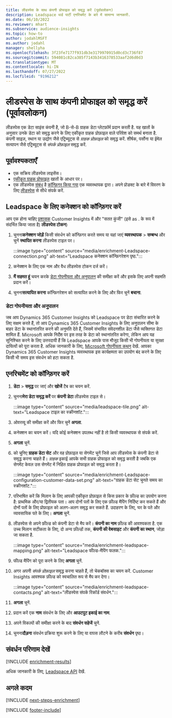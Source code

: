 ```yaml
---
title: लीडस्पेस के साथ कंपनी प्रोफाइल को समृद्ध करें (पूर्वावलोकन)
description: Leadspace थर्ड पार्टी एनरिचमेंट के बारे में सामान्य जानकारी.
ms.date: 06/10/2022
ms.reviewer: mhart
ms.subservice: audience-insights
ms.topic: how-to
author: jodahlMSFT
ms.author: jodahl
manager: shellyha
ms.openlocfilehash: 3f23fe7177f931db3e3179970915d0cd3c736f87
ms.sourcegitcommit: 594081c82ca385f7143b3416378533aaf2d6d0d3
ms.translationtype: MT
ms.contentlocale: hi-IN
ms.lasthandoff: 07/27/2022
ms.locfileid: "9196212"
---
```

# <a name="enrich-company-profiles-with-leadspace-preview"></a>लीडस्पेस के साथ कंपनी प्रोफाइल को समृद्ध करें (पूर्वावलोकन)

लीडस्पेस एक डेटा साइंस कंपनी है, जो B-से-B ग्राहक डेटा प्लेटफ़ॉर्म प्रदान करती है. यह खातों के अनुसार उनके डेटा को समृद्ध करने के लिए एकीकृत ग्राहक प्रोफ़ाइल वाले परिवेश को समर्थ बनाता है. कंपनी साइज़, स्थान या उद्योग जैसे एट्रिब्यूट्स से *ग्राहक प्रोफ़ाइल* को समृद्ध करें. शीर्षक, पर्सोना या ईमेल सत्यापन जैसे एट्रिब्यूट्स से *संपर्क प्रोफ़ाइल* समृद्ध करें.

## <a name="prerequisites"></a>पूर्वावश्यकताएँ

- एक सक्रिय लीडस्पेस लाइसेंस।
- [एकीकृत ग्राहक प्रोफाइल](customer-profiles.md) खातों के आधार पर।
- एक लीडस्पेस [संबंध](connections.md) है [कॉन्फ़िगर किया गया](#configure-the-connection-for-leadspace) एक व्यवस्थापक द्वारा। अपने प्रोडक्ट के बारे में विवरण के लिए [लीडस्पेस](https://www.leadspace.com/leadspace-microsoft-dynamics-365/) से सीधे संपर्क करें.

## <a name="configure-the-connection-for-leadspace"></a>Leadspace के लिए कनेक्शन को कॉन्फ़िगर करें

आप एक होना चाहिए [प्रशासक](permissions.md#admin) Customer Insights में और "सतत कुंजी" (इसे as . के रूप में संदर्भित किया जाता है) **लीडस्पेस टोकन**)

1. चुनना**कनेक्शन जोड़ें** किसी संवर्धन को कॉन्फ़िगर करते समय या यहां जाएं **व्यवस्थापक** > **सम्बन्ध** और चुनें **स्थापित करना** लीडस्पेस टाइल पर।

   :::image type="content" source="media/enrichment-Leadspace-connection.png" alt-text="Leadspace कनेक्शन कॉन्फ़िगरेशन पृष्ठ.":::

1. कनेक्शन के लिए एक नाम और वैध लीडस्पेस टोकन दर्ज करें।

1. **मैं सहमत हूं** चयन करके [डेटा गोपनीयता और अनुपालन](#data-privacy-and-compliance) की समीक्षा करें और इसके लिए अपनी सहमति प्रदान करें।

1. चुनना**सत्यापित करना** कॉन्फ़िगरेशन को सत्यापित करने के लिए और फिर चुनें **बचाना**.

### <a name="data-privacy-and-compliance"></a>डेटा गोपनीयता और अनुपालन

जब आप Dynamics 365 Customer Insights को Leadspace पर डेटा संचारित करने के लिए सक्षम करते हैं, तो आप Dynamics 365 Customer Insights के लिए अनुपालन सीमा के बाहर डेटा के स्थानांतरित करने की अनुमति देते हैं, जिसमें संभावित संवेदनशील डेटा जैसे व्यक्तिगत डेटा शामिल हैं. Microsoft आपके निर्देश पर इस तरह के डेटा को स्थानांतरित करेगा, लेकिन आप यह सुनिश्चित करने के लिए उत्तरदायी हैं कि Leadspace आपके पास मौजूद किसी भी गोपनीयता या सुरक्षा दायित्वों को पूरा करता है. अधिक जानकारी के लिए, [Microsoft गोपनीयता कथन](https://go.microsoft.com/fwlink/?linkid=396732) देखें.
आपका Dynamics 365 Customer Insights व्यवस्थापक इस कार्यक्षमता का उपयोग बंद करने के लिए किसी भी समय इस संवर्धन को हटा सकता है.

## <a name="configure-the-enrichment"></a>एनरिचमेंट को कॉन्फ़िगर करें

1. **डेटा** > **समृद्ध** पर जाएं और **खोजें** टैब का चयन करें.

1. चुनना**मेरा डेटा समृद्ध करें** पर **कंपनी डेटा** लीडस्पेस टाइल से।

   :::image type="content" source="media/leadspace-tile.png" alt-text="Leadspace टाइल का स्क्रीनशॉट.":::

1. ओवरव्यू की समीक्षा करें और फिर चुनें **अगला**.

1. कनेक्शन का चयन करें। यदि कोई कनेक्शन उपलब्ध नहीं है तो किसी व्यवस्थापक से संपर्क करें.

1. **अगला** चुनें.

1. को चुनिए **ग्राहक डेटा सेट** और वह प्रोफ़ाइल या सेगमेंट चुनें जिसे आप लीडस्पेस के कंपनी डेटा से समृद्ध करना चाहते हैं। *ग्राहक* इकाई आपके सभी ग्राहक प्रोफाइल को समृद्ध करती है जबकि एक सेगमेंट केवल उस सेगमेंट में निहित ग्राहक प्रोफाइल को समृद्ध करता है।

    :::image type="content" source="media/enrichment-Leadspace-configuration-customer-data-set.png" alt-text="ग्राहक डेटा सेट चुनते समय का स्क्रीनशॉट.":::

1. परिभाषित करें कि मिलान के लिए आपकी एकीकृत प्रोफ़ाइल से किस प्रकार के फ़ील्ड का उपयोग करना है: प्राथमिक और/या द्वितीयक पता। आप दोनों पतों के लिए एक फ़ील्ड मैपिंग निर्दिष्ट कर सकते हैं और दोनों पतों के लिए प्रोफ़ाइल को अलग-अलग समृद्ध कर सकते हैं. उदाहरण के लिए, घर के पते और व्यावसायिक पते के लिए। **अगला** चुनें.

1. लीडस्पेस से अपने फ़ील्ड को कंपनी डेटा से मैप करें। **कंपनी का नाम** फ़ील्ड की आवश्यकता है. एक उच्च मिलान सटीकता के लिए, दो अन्य फ़ील्डों तक, **कंपनी की वेबसाइट** और **कंपनी का स्थान**, जोड़ा जा सकता है.

   :::image type="content" source="media/enrichment-leadspace-mapping.png" alt-text="Leadspace फील्ड-मैपिंग फलक.":::

1. फील्ड मैपिंग को पूरा करने के लिए **अगला** चुनें.

1. अगर अपनी *संपर्क प्रोफ़ाइल* समृद्ध करना चाहते हैं, तो चेकबॉक्स का चयन करें. Customer Insights आवश्यक फ़ील्ड को स्वचालित रूप से मैप कर देगा।

   :::image type="content" source="media/enrichment-leadspace-contacts.png" alt-text="लीडस्पेस संपर्क रिकॉर्ड संवर्धन.":::

1. **अगला** चुनें.

1. प्रदान करें एक **नाम** संवर्धन के लिए और **आउटपुट इकाई का नाम**.

1. अपने विकल्पों की समीक्षा करने के बाद **संवर्धन सहेजें** चुनें.

1. चुनना**दौड़ना** संवर्धन प्रक्रिया शुरू करने के लिए या वापस लौटने के करीब **संवर्धन** पृष्ठ।

## <a name="view-enrichment-results"></a>संवर्धन परिणाम देखें

[!INCLUDE [enrichment-results](includes/enrichment-results.md)]

अधिक जानकारी के लिए, [Leadspace API](https://support.leadspace.com/hc/en-us/sections/201997649-API) देखें.

## <a name="next-steps"></a>अगले कदम

[!INCLUDE [next-steps-enrichment](includes/next-steps-enrichment.md)]

[!INCLUDE [footer-include](includes/footer-banner.md)]
